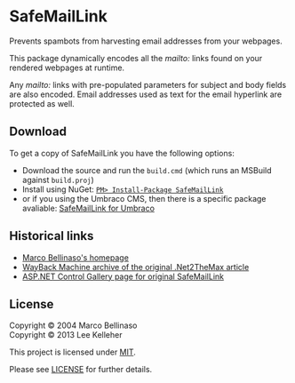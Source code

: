 # SafeMailLink

Prevents spambots from harvesting email addresses from your webpages.

This package dynamically encodes all the _mailto:_ links found on your rendered webpages at runtime.

Any _mailto:_ links with pre-populated parameters for subject and body fields are also encoded. Email addresses used as text for the email hyperlink are protected as well.

## Download

To get a copy of SafeMailLink you have the following options:

* Download the source and run the `build.cmd` (which runs an MSBuild against `build.proj`)
* Install using NuGet: [`PM> Install-Package SafeMailLink`](https://nuget.org/packages/SafeMailLink/)
* or if you using the Umbraco CMS, then there is a specific package avaliable: [SafeMailLink for Umbraco](http://our.umbraco.org/projects/website-utilities/safe-mail-link)

## Historical links

* [Marco Bellinaso's homepage](http://marcobellinaso.com/)
* [WayBack Machine archive of the original .Net2TheMax article](http://web.archive.org/web/20090818133549/http://www.dotnet2themax.com/ShowContent.aspx?ID=35efbee1-d8cd-4720-9eb2-83fc9a4033bb)
* [ASP.NET Control Gallery page for original SafeMailLink](http://www.asp.net/community/control-gallery/Item.aspx?i=829)

## License
Copyright &copy; 2004 Marco Bellinaso<br/>
Copyright &copy; 2013 Lee Kelleher<br/>

This project is licensed under [MIT](http://opensource.org/licenses/mit-license/).

Please see [LICENSE](LICENSE.txt) for further details.
